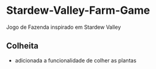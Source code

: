 # Stardew-Valley-Farm-Game
Jogo de Fazenda inspirado em Stardew Valley

## Colheita
- adicionada a funcionalidade de colher as plantas

